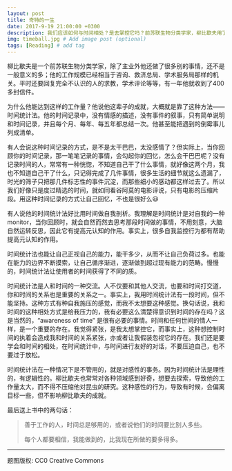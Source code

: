```yaml
---
layout: post
title: 奇特的一生
date: 2017-9-19 21:00:00 +0300
description: 我们应该如何与时间相处？是去掌控它吗？前苏联生物分类学家，柳比歇夫用了一种新的方式来和时间友好相处。  # Add post description (optional)
img: timeball.jpg # Add image post (optional)
tags: [Reading] # add tag
---
```


柳比歇夫是一个前苏联生物分类学家，除了主业外他还做了很多别的事情，还不是一般意义的多；他的工作规模已经相当于咨询、救济总局、学术服务局那样的机关。平时还要回复完全不认识的人的求教，学术评论等等，有一年他就收到了400多封信件。

为什么他能达到这样的工作量？他说他这辈子的成就，大概就是靠了这种方法——时间统计法。他的时间记录中，没有情感的描述，没有事件的叙事，只有简单说明和时间记录，并且每个月、每年、每五年都总结一次。他甚至能把遇到的倒霉事儿列成清单。

有人会说这种时间记录的方式，是不是太干巴巴，太没感情了？但实际上，当你回顾你的时间记录，那一笔笔记录的事情，会勾起你的回忆，怎么会干巴巴呢？没有记录时间的人，常常有一种恍惚，不知道自己干了什么事情，就好像这两个月，我也不知道自己干了什么，只记得完成了几件事情，很多生活的细节就这么遗漏了，时光的筛子只把那几件标志性的事件沉淀，而那些细小的感动都这样过去了。所以我们好像只是度过精选的时间，就如同看谷阿莫的电影评说，只有电影的压缩片段。用这种时间记录的方式让自己回忆，不也是很好么:smiley:

有人说他的时间统计法好比用时间做自我剖析。我理解是时间统计是对自我的一种 monitor，当你回顾时，就会自然而然去思考那段时间做的事情，不用刻意，大脑自然运转反思，因此它有提高元认知的作用。事实上，很多自我监控行为都有帮助提高元认知的作用。

时间统计法也能让自己正视自己的能力，能干多少，从而不让自己负荷过多。也能在能力的边界不断摸索，让自己循序渐进，逐渐做到超过现有能力的范畴。慢慢的，时间统计法让使用者的时间获得了不同的质。

时间统计法是人和时间的一种交流。人不仅要和其他人交流，也要和时间打交道，你和时间的关系也是重要的关系之一。事实上，我用时间统计法有一段时间，但不能坚持。这种方式有种自我施压的感觉，而我不太想要这种感觉。换句话说，我和时间的这种相处方式是给我压力的，我有必要这么清楚得意识到时间的存在吗？这是当然的，“awareness of time” 是很有必要的事情。时间和任何世间的情人一样，是一个重要的存在。我觉得紧张，是我太想掌控它，而事实上，这种想控制时间的执着会造成我和时间的关系紧张，亦或者让我假装忽视它的存在。我们还是要学会和时间的相处，在时间统计中，与时间进行友好的对话，不要压迫自己，也不要过于放松。

时间统计法在一种情况下是不管用的，就是对感性的事务。因为时间统计法是理性的，有逻辑性的。柳比歇夫也常常对各种领域感到好奇，想要去探索，导致他的工作量太大，而不得不压缩他对昆虫的研究。这种感性的行为，导致有时候，会偏离目标一些，但不影响柳比歇夫的成就。

最后送上书中的两句话：

>善于工作的人，时间总是够用的，或者说他们的时间要比别人多些。
>
>每个人都要相信，我能做到的，比我现在所做的要多得多。

------------
题图版权: CC0 Creative Commons

